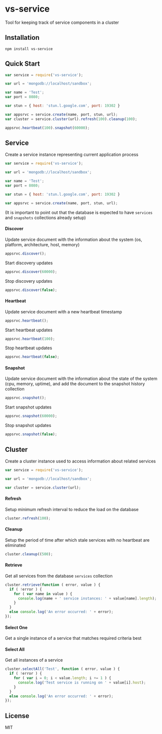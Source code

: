 vs-service
==========

Tool for keeping track of service components in a cluster


Installation
------------

```
npm install vs-service
```


Quick Start
-----------

```javascript
var service = require('vs-service');

var url = 'mongodb://localhost/sandbox';

var name = 'Test';
var port = 8080;

var stun = { host: 'stun.l.google.com', port: 19302 }

var appsrvc = service.create(name, port, stun, url);
var cluster = service.cluster(url).refresh(100).cleanup(100);

appsrvc.heartbeat(100).snapshot(60000);
```


Service
-------

Create a service instance representing current application process

```javascript
var service = require('vs-service');

var url = 'mongodb://localhost/sandbox';

var name = 'Test';
var port = 8080;

var stun = { host: 'stun.l.google.com', port: 19302 }

var appsrvc = service.create(name, port, stun, url);
```

(It is important to point out that the database is expected to have `services` and `snapshots` collections already setup)


#### Discover ####

Update service document with the information about the system (os, platform, architecture, host, memory)

```javascript
appsrvc.discover();
```

Start discovery updates

```javascript
appsrvc.discover(60000);
```

Stop discovery updates

```javascript
appsrvc.discover(false);
```


#### Heartbeat ####

Update service document with a new heartbeat timestamp

```javascript
appsrvc.heartbeat();
```

Start heartbeat updates

```javascript
appsrvc.heartbeat(100);
```

Stop heartbeat updates

```javascript
appsrvc.heartbeat(false);
```


#### Snapshot ####

Update service document with the information about the state of the system (cpu, memory, uptime),
and add the document to the snapshot history collection

```javascript
appsrvc.snapshot();
```

Start snapshot updates

```javascript
appsrvc.snapshot(60000);
```

Stop snapshot updates

```javascript
appsrvc.snapshot(false);
```


Cluster
-------

Create a cluster instance used to access information about related services

```javascript
var service = require('vs-service');

var url = 'mongodb://localhost/sandbox';

var cluster = service.cluster(url);
```


#### Refresh ####

Setup minimum refresh interval to reduce the load on the database

```javascript
cluster.refresh(100);
```


#### Cleanup ####

Setup the period of time after which stale services with no heartbeat are eliminated

```javascript
cluster.cleanup((500);
```


#### Retrieve ####

Get all services from the database `services` collection

```javascript
cluster.retrieve(function ( error, value ) {
  if ( !error ) {
    for ( var name in value ) {
      console.log(name + ' service instances: ' + value[name].length);
    }
  }
  else console.log('An error occurred: ' + error);
});
```


#### Select One ####

Get a single instance of a service that matches required criteria best


#### Select All ####

Get all instances of a service

```javascript
cluster.selectAll('Test', function ( error, value ) {
  if ( !error ) {
    for ( var i = 0; i < value.length; i += 1 ) {
      console.log('Test service is running on ' + value[i].host);
    }
  }
  else console.log('An error occurred: ' + error);
});
```


License
-------

MIT

